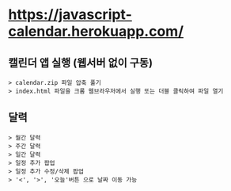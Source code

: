 # https://javascript-calendar.herokuapp.com/

## 캘린더 앱 실행 (웹서버 없이 구동)
```
> calendar.zip 파일 압축 풀기
> index.html 파일을 크롬 웹브라우저에서 실행 또는 더블 클릭하여 파일 열기
```

## 달력
```
> 월간 달력
> 주간 달력
> 일간 달력
> 일정 추가 팝업
> 일정 추가 수정/삭제 팝업
> '<', '>', '오늘'버튼 으로 날짜 이동 가능
```
